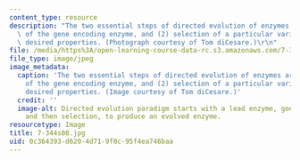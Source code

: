 ```yaml
---
content_type: resource
description: "The two essential steps of directed evolution of enzymes are: (1) mutagenesis\
  \ of the gene encoding enzyme, and (2) selection of a particular variant based on\
  \ desired properties. (Photograph courtesy of Tom diCesare.)\r\n"
file: /media/https%3A/open-learning-course-data-rc.s3.amazonaws.com/7-344-directed-evolution-engineering-biocatalysts-spring-2008/0c364393d6204d719f0c95f4ea746baa_7-344s08.jpg
file_type: image/jpeg
image_metadata:
  caption: 'The two essential steps of directed evolution of enzymes are: (1) mutagenesis
    of the gene encoding enzyme, and (2) selection of a particular variant based on
    desired properties. (Image courtesy of Tom diCesare.)'
  credit: ''
  image-alt: Directed evolution paradigm starts with a lead enzyme, goes through mutagenesis,
    and then selection, to produce an evolved enzyme.
resourcetype: Image
title: 7-344s08.jpg
uid: 0c364393-d620-4d71-9f0c-95f4ea746baa
---
```

